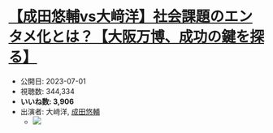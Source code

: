 # [【成田悠輔vs大﨑洋】社会課題のエンタメ化とは？【大阪万博、成功の鍵を探る】](https://www.youtube.com/watch?v=YL17SfXfZ5Y)
-   公開日: 2023-07-01
-   視聴数: 344,334
-   **いいね数: 3,906**
-   出演者: 大﨑洋, [成田悠輔](/rehacq_fan/people/成田悠輔 "wikilink")
    - [![](https://img.youtube.com/vi/YL17SfXfZ5Y/hqdefault.jpg)](https://www.youtube.com/watch?v=YL17SfXfZ5Y)
